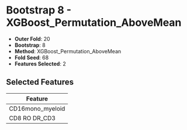 # Bootstrap 8 - XGBoost_Permutation_AboveMean

- **Outer Fold**: 20
- **Bootstrap**: 8
- **Method**: XGBoost_Permutation_AboveMean
- **Fold Seed**: 68
- **Features Selected**: 2

## Selected Features

| Feature |
|---------|
| CD16mono_myeloid |
| CD8 RO DR_CD3 |
